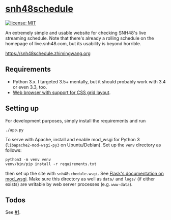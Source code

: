 # [snh48schedule](https://snh48schedule.zhimingwang.org)

[![license: MIT](https://img.shields.io/badge/license-MIT-blue.svg?maxAge=31536000)](COPYING)

An extremely simple and usable website for checking SNH48's live streaming schedule. Note that there's already a rolling schedule on the homepage of live.snh48.com, but its usability is beyond horrible.

<https://snh48schedule.zhimingwang.org>

## Requirements

- Python 3.x. I targeted 3.5+ mentally, but it should probably work with 3.4 or even 3.3, too.
- [Web browser with support for CSS grid layout](https://caniuse.com/#feat=css-grid).

## Setting up

For development purposes, simply install the requirements and run

```
./app.py
```

To serve with Apache, install and enable mod_wsgi for Python 3 (`libapache2-mod-wsgi-py3` on Ubuntu/Debian). Set up the `venv` directory as follows:

```
python3 -m venv venv
venv/bin/pip install -r requirements.txt
```

then set up the site with `snh48schedule.wsgi`. See [Flask's documentation on mod_wsgi](http://flask.pocoo.org/docs/0.12/deploying/mod_wsgi/). Make sure this directory as well as `data/` and `logs/` (if either exists) are writable by web server processes (e.g. `www-data`).

## Todos

See [#1](https://github.com/SNH48Live/snh48schedule/issues/1).
